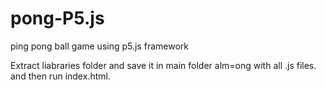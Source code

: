 # pong-P5.js
ping pong ball game using p5.js framework


Extract liabraries folder and save it in main folder alm=ong with all .js files. 
and then run index.html.

